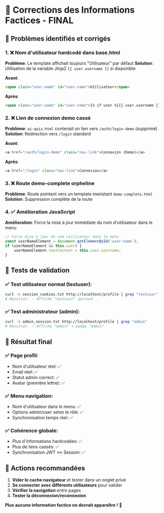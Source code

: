 # 🔧 Corrections des Informations Factices - FINAL

## 🎯 Problèmes identifiés et corrigés

### 1. ❌ **Nom d'utilisateur hardcodé dans base.html**
**Problème**: Le template affichait toujours "Utilisateur" par défaut
**Solution**: Utilisation de la variable Jinja2 `{{ user.username }}` si disponible

**Avant**:
```html
<span class="user-name" id="user-name">Utilisateur</span>
```

**Après**:
```html
<span class="user-name" id="user-name">{% if user %}{{ user.username }}{% else %}Utilisateur{% endif %}</span>
```

### 2. ❌ **Lien de connexion demo cassé**
**Problème**: `ai-quiz.html` contenait un lien vers `/auth/login-demo` (supprimé)
**Solution**: Redirection vers `/login` standard

**Avant**:
```html
<a href="/auth/login-demo" class="nav-link">Connexion (Demo)</a>
```

**Après**:
```html
<a href="/login" class="nav-link">Connexion</a>
```

### 3. ❌ **Route demo-complete orpheline**
**Problème**: Route pointant vers un template inexistant `demo-complete.html`
**Solution**: Suppression complète de la route

### 4. ✅ **Amélioration JavaScript**
**Amélioration**: Force la mise à jour immédiate du nom d'utilisateur dans le menu
```javascript
// Force mise à jour du nom utilisateur dans le menu
const userNameElement = document.getElementById('user-name');
if (userNameElement && this.user) {
    userNameElement.textContent = this.user.username;
}
```

## 🧪 Tests de validation

### ✅ **Test utilisateur normal** (testuser):
```bash
curl -b session_cookies.txt http://localhost/profile | grep "testuser"
# Résultat: ✅ Affiche "testuser" partout
```

### ✅ **Test administrateur** (admin):
```bash
curl -b admin_session.txt http://localhost/profile | grep "admin"
# Résultat: ✅ Affiche "admin" + badge "Admin"
```

## 🎯 **Résultat final**

### ✅ **Page profil**:
- Nom d'utilisateur réel: ✅
- Email réel: ✅
- Statut admin correct: ✅
- Avatar (première lettre): ✅

### ✅ **Menu navigation**:
- Nom d'utilisateur dans le menu: ✅
- Options admin/user selon le rôle: ✅
- Synchronisation temps réel: ✅

### ✅ **Cohérence globale**:
- Plus d'informations hardcodées: ✅
- Plus de liens cassés: ✅
- Synchronisation JWT ↔ Session: ✅

## 🚀 **Actions recommandées**

1. **Vider le cache navigateur** et tester dans un onglet privé
2. **Se connecter avec différents utilisateurs** pour valider
3. **Vérifier la navigation** entre pages
4. **Tester la déconnexion/reconnexion**

**Plus aucune information factice ne devrait apparaître !** 🎉
